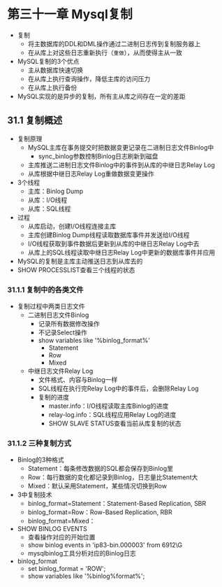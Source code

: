 

# 第三十一章 Mysql复制 

* 复制
  * 将主数据库的DDL和DML操作通过二进制日志传到复制服务器上
  * 在从库上对这些日志重新执行（`重做`），从而使得主从一致
* MySQL复制的3个优点
  * 主从数据库快速切换
  * 在从库上执行查询操作，降低主库的访问压力
  * 在从库上执行备份
* MySQL实现的是异步的复制，所有主从库之间存在一定的差距

## 31.1 复制概述

* 复制原理
  * MySQL主库在事务提交时把数据变更记录在二进制日志文件Binlog中
    * sync_binlog参数控制Binlog日志刷新到磁盘
  * 主库推送二进制日志文件Binlog中的事件到从库的中继日志Relay Log
  * 从库根据中继日志Relay Log重做数据变更操作
* 3个线程
  * 主库：Binlog Dump
  * 从库：I/O线程
  * 从库：SQL线程
* 过程
  * 从库启动，创建I/O线程连接主库
  * 主库创建Binlog Dump线程读取数据库事件并发送给I/O线程
  * I/O线程获取到事件数据后更新到从库的中继日志Relay Log中去
  * 从库上的SQL线程读取中继日志Relay Log中更新的数据库事件并应用
* MySQL的复制是主库主动推送日志到从库去的
* SHOW PROCESSLIST查看三个线程的状态

### 31.1.1 复制中的各类文件

* 复制过程中两类日志文件
  * 二进制日志文件Binlog
    * 记录所有数据修改操作
    * 不记录Select操作
    * show variables like '%binlog_format%'
      * Statement
      * Row
      * Mixed
  * 中继日志文件Relay Log
    * 文件格式、内容与Binlog一样
    * SQL线程在执行完Relay Log中的事件后，会删除Relay Log
    * 复制的进度
      * master.info：I/O线程读取主库Binlog的进度
      * relay-log.info：SQL线程应用Relay Log的进度
      * SHOW SLAVE STATUS查看当前从库复制的状态

### 31.1.2 三种复制方式

* Binlog的3种格式
  * Statement：每条修改数据的SQL都会保存到Binlog里
  * Row：每行数据的变化都记录到Binlog，日志量比Statement大
  * Mixed：默认采用Statement，某些情况切换到Row
* 3中复制技术
  * binlog_format=Statement：Statement-Based Replication, SBR
  * binlog_format=Row：Row-Based Replication, RBR
  * binlog_format=Mixed：
* SHOW BINLOG EVENTS
  * 查看操作对应的开始位置
  * show binlog events in 'ip83-bin.000003' from 6912\G
  * mysqlbinlog工具分析对应的Binlog日志 
* binlog_format
  * set binlog_format = 'ROW';
  * show variables like '%binlog%format%';